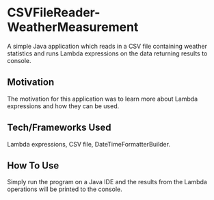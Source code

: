 # CSVFileReader-WeatherMeasurement
A simple Java application which reads in a CSV file containing weather statistics and runs 
Lambda expressions on the data returning results to console.

## **Motivation**
The motivation for this application was to learn more about Lambda expressions and how they can be used.

## **Tech/Frameworks Used**
Lambda expressions, CSV file, DateTimeFormatterBuilder.

## **How To Use**
Simply run the program on a Java IDE and the results from the Lambda operations will be 
printed to the console.

